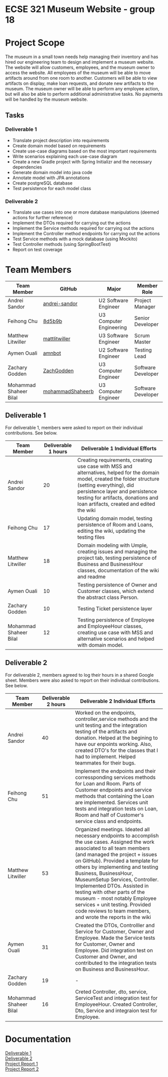 # ECSE 321 Museum Website - group 18

# Project Scope
The museum in a small town needs help managing their inventory and has hired our engineering team to design and implement a museum website. 
The website will allow customers, employees, and the museum owner to access the website. 
All employees of the museum will be able to move artifacts around from one room to another. 
Customers will be able to view artifacts on display, make loan requests, and donate new artifacts to the museum. 
The museum owner will be able to perform any employee action, but will also be able to perform additional administrative tasks.
No payments will be handled by the museum website.

## Tasks

### Deliverable 1

* Translate project description into requirements
* Create domain model based on requirements
* Create use-case diagrams based on the most important requirements
* Write scenarios explaining each use-case diagram
* Create a new Gradle project with Spring Initializr and the necessary dependencies
* Generate domain model into java code
* Annotate model with JPA annotations
* Create postgreSQL database
* Test persistence for each model class

### Deliverable 2

* Translate use cases into one or more database manipulations (deemed actions for further reference)
* Implement the DTOs required for carrying out the actions
* Implement the Service methods required for carrying out the actions
* Implement the Controller method endpoints for carrying out the actions
* Test Service methods with a mock database (using Mockito)
* Test Controller methods (using SpringBootTest)
* Report on test coverage 

# Team Members

| Team Member | GitHub | Major | Member Role | 
| --- | --- | --- | --- |
| Andrei Sandor | [andrei-sandor](https://github.com/andrei-sandor) | U2 Software Engineer | Project Manager |
| Feihong Chu | [8d5b9b](https://github.com/8d5b9b) | U3 Computer Engineering | Senior Developer |
| Matthew Litwiller | [mattlitwiller](https://github.com/mattlitwiller) | U3 Software Engineer | Scrum Master |
| Aymen Ouali | [amnbot](https://github.com/amnbot) | U2 Software Engineer | Testing Lead |
| Zachary Godden | [ZachGodden](https://github.com/ZachGodden) | U3 Computer Engineer | Software Developer |
| Mohammad Shaheer Bilal | [mohammadShaheerb](https://github.com/mohammadShaheerb) | U3 Computer Engineer | Software Developer |

## Deliverable 1

For deliverable 1, members were asked to report on their individual contributions. See below.

| Team Member | Deliverable 1 hours | Deliverable 1 Individual Efforts | 
| --- | --- | ---------- |
| Andrei Sandor | 20 | Creating requirements, creating use case with MSS and alternatives, helped for the domain model, created the folder structure (setting everything), did persistence layer and persistence testing for artifacts, donations and loan artifacts, created and edited the wiki  |
| Feihong Chu | 17 | Updating domain model, testing persistence of Room and Loans, editing the wiki, updating the testing files |
| Matthew Litwiller | 18 | Domain modeling with Umple, creating issues and managing the project tab, testing persistence of Business and BusinessHour classes, documentation of the wiki and readme |
| Aymen Ouali | 10 | Testing persistence of Owner and Customer classes, which extend the abstract class Person. |
| Zachary Godden | 10 | Testing Ticket persistence layer |
| Mohammad Shaheer Bilal | 12 | Testing persistence of Employee and EmployeeHour classes, creating use case with MSS and alternative scenarios and helped with domain model. |

## Deliverable 2

For deliverable 2, members agreed to log their hours in a shared Google sheet. Members were also asked to report on their individual contributions. See below.

| Team Member | Deliverable 2 hours | Deliverable 2 Individual Efforts | 
| --- | --- | ---------- |
| Andrei Sandor | 40 | Worked on the endpoints, controller,service methods and the unit testing and the integration testing of the artifacts and donation. Helped at the begining to have our enpoints working. Also, created DTO's for the classes that I had to implement. Helped teammates for their bugs. |
| Feihong Chu | 51 | Implement the endpoints and their corressponding services methods for Loan and Room. Parts of Customer endpoints and service methods that containing the Loan are implemented. Services unit tests and integration tests on Loan, Room and half of Customer's service class and endpoints. |
| Matthew Litwiller | 53 | Organized meetings. Ideated all necessary endpoints to accomplish the use cases. Assigned the work associated to all team members (and managed the project + issues on GitHub). Provided a template for others by implementing and testing Business, BusinessHour, MuseumSetup Services, Controller. Implemented DTOs. Assisted in testing with other parts of the museum - most notably Employee services + unit testing. Provided code reviews to team members, and wrote the reports in the wiki |
| Aymen Ouali | 31 | Created the DTOs, Controlller and Service for Customer, Owner and Employee. Made the Service tests for Customer, Owner and Employee. Did integration test on Customer and Owner, and contributed to the integration tests on Business and BusinessHour. |
| Zachary Godden | 19 | - |
| Mohammad Shaheer Bilal | 16 | Creted Controller, dto, service, ServiceTest and integration test for EmployeeHour. Created Controller, Dto, Service and integraion test for Employee. |

# Documentation 
[Deliverable 1](https://github.com/McGill-ECSE321-Fall2022/project-group-18/wiki/Deliverable-1) <br/>
[Deliverable 2](https://github.com/McGill-ECSE321-Fall2022/project-group-18/wiki/Deliverable-2) <br/>
[Project Report 1](https://github.com/McGill-ECSE321-Fall2022/project-group-18/wiki/Project-Report-1) <br/>
[Project Report 2](https://github.com/McGill-ECSE321-Fall2022/project-group-18/wiki/Project-Report-2) <br/> 
